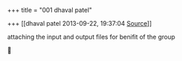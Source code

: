 +++
title = "001 dhaval patel"

+++
[[dhaval patel	2013-09-22, 19:37:04 [Source](https://groups.google.com/g/samskrita/c/VTF1P1_4cao)]]



attaching the input and output files for benifit of the group



